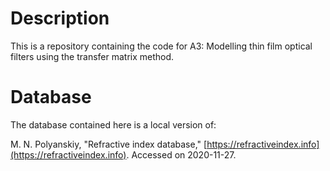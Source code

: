 # Description

This is a repository containing the code for A3: Modelling thin film optical filters using the transfer matrix method.

# Database

The database contained here is a local version of:

M. N. Polyanskiy, "Refractive index database," [https://refractiveindex.info](https://refractiveindex.info). Accessed on 2020-11-27.
